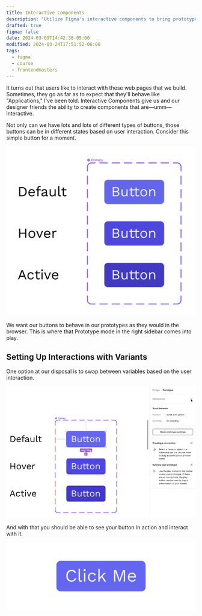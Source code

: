 ```yaml
---
title: Interactive Components
description: "Utilize Figma's interactive components to bring prototypes to life with realistic interactions, streamlining the design process and enhancing user experience."
drafted: true
figma: false
date: 2024-03-09T14:42:38-05:00
modified: 2024-03-24T17:51:52-06:00
tags:
  - figma
  - course
  - frontendmasters
---
```


It turns out that users like to interact with these web pages that we build. Sometimes, they go as far as to expect that they'll behave like "Applications," I've been told. Interactive Components give us and our designer friends the ability to create components that are—umm—interactive.

Not only can we have lots and lots of different types of buttons, those buttons can be in different states based on user interaction. Consider this simple button for a moment.

![](../../assets/figma-button-states.png)

We want our buttons to behave in our prototypes as they would in the browser. This is where that Prototype mode in the right sidebar comes into play.

## Setting Up Interactions with Variants

One option at our disposal is to swap between variables based on the user interaction.

![Setting up interactions for a button](../../assets/figma-change-variants-interactive.gif)

And with that you should be able to see your button in action and interact with it.

![Interactive prototype of button](../../assets/figma-interative-button-component.gif)
